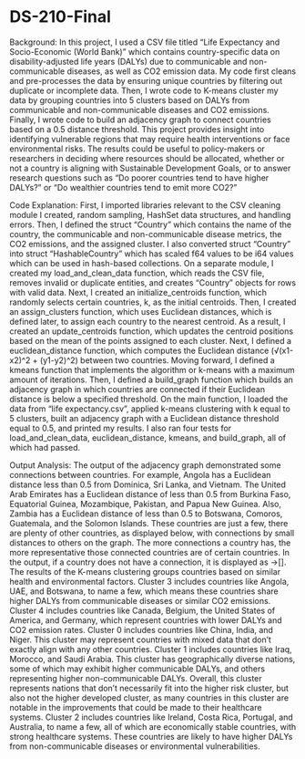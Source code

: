 # DS-210-Final
Background: 
In this project, I used a CSV file titled “Life Expectancy and Socio-Economic (World Bank)” which contains country-specific data on disability-adjusted life years (DALYs) due to communicable and non-communicable diseases, as well as CO2 emission data. My code first cleans and pre-processes the data by ensuring unique countries by filtering out duplicate or incomplete data. Then, I wrote code to K-means cluster my data by grouping countries into 5 clusters based on DALYs from communicable and non-communicable diseases and CO2 emissions. Finally, I wrote code to build an adjacency graph to connect countries based on a 0.5 distance threshold. This project provides insight into identifying vulnerable regions that may require health interventions or face environmental risks. The results could be useful to policy-makers or researchers in deciding where resources should be allocated, whether or not a country is aligning with Sustainable Development Goals, or to answer research questions such as “Do poorer countries tend to have higher DALYs?” or “Do wealthier countries tend to emit more CO2?”

Code Explanation: 
	First, I imported libraries relevant to the CSV cleaning module I created, random sampling, HashSet data structures, and handling errors. Then, I defined the struct “Country” which contains the name of the country, the communicable and non-communicable disease metrics, the CO2 emissions, and the assigned cluster. I also converted struct “Country” into struct “HashableCountry” which has scaled f64 values to be i64 values which can be used in hash-based collections. On a separate module, I created my load_and_clean_data function, which reads the CSV file, removes invalid or duplicate entities, and creates “Country” objects for rows with valid data. Next, I created an initialize_centroids function, which randomly selects certain countries, k, as the initial centroids. Then, I created an assign_clusters function, which uses Euclidean distances, which is defined later, to assign each country to the nearest centroid. As a result, I created an update_centroids function, which updates the centroid positions based on the mean of the points assigned to each cluster. Next, I defined a euclidean_distance function, which computes the Euclidean distance (√(x1-x2)^2 + (y1-y2)^2) between two countries. Moving forward, I defined a kmeans function that implements the algorithm or k-means with a maximum amount of iterations. Then, I defined a build_graph function which builds an adjacency graph in which countries are connected if their Euclidean distance is below a specified threshold. On the main function, I loaded the data from “life expectancy.csv”, applied k-means clustering with k equal to 5 clusters, built an adjacency graph with a Euclidean distance threshold equal to 0.5, and printed my results. I also ran four tests for load_and_clean_data, euclidean_distance, kmeans, and build_graph, all of which had passed.

Output Analysis:
The output of the adjacency graph demonstrated some connections between countries. For example, Angola has a Euclidean distance less than 0.5 from Dominica, Sri Lanka, and Vietnam. The United Arab Emirates has a Euclidean distance of less than 0.5 from Burkina Faso, Equatorial Guinea, Mozambique, Pakistan, and Papua New Guinea. Also, Zambia has a Euclidean distance of less than 0.5 to Botswana, Comoros, Guatemala, and the Solomon Islands. These countries are just a few, there are plenty of other countries, as displayed below, with connections by small distances to others on the graph. The more connections a country has, the more representative those connected countries are of certain countries. In the output, if a country does not have a connection, it is displayed as ->[]. The results of the K-means clustering groups countries based on similar health and environmental factors. Cluster 3 includes countries like Angola, UAE, and Botswana, to name a few, which means these countries share higher DALYs from communicable diseases or similar CO2 emissions. Cluster 4 includes countries like Canada, Belgium, the United States of America, and Germany, which represent countries with lower DALYs and CO2 emission rates. Cluster 0 includes countries like China, India, and Niger. This cluster may represent countries with mixed data that don’t exactly align with any other countries. Cluster 1 includes countries like Iraq, Morocco, and Saudi Arabia. This cluster has geographically diverse nations, some of which may exhibit higher communicable DALYs, and others representing higher non-communicable DALYs. Overall, this cluster represents nations that don’t necessarily fit into the higher risk cluster, but also not the higher developed cluster, as many countries in this cluster are notable in the improvements that could be made to their healthcare systems. Cluster 2 includes countries like Ireland, Costa Rica, Portugal, and Australia, to name a few, all of which are economically stable countries, with strong healthcare systems. These countries are likely to have higher DALYs from non-communicable diseases or environmental vulnerabilities.

